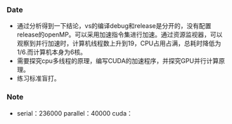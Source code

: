 ### Date
- 通过分析得到一下结论，vs的编译debug和release是分开的，没有配置release的openMP。可以采用加速指令集进行加速。通过资源监视器，可以观察到并行加速时，计算机线程数上升到19，CPU占用占满，总耗时降低为1/6.而计算机本身为6核。
- 需要探究cpu多线程的原理，编写CUDA的加速程序，并探究GPU并行计算原理。
- 练习标准盲打。

### Note
- serial：236000 parallel：40000 cuda：